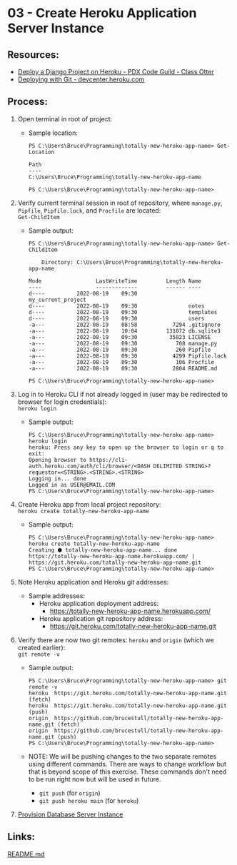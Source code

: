 # 03 - Create Heroku Application Server Instance

## Resources:
* [Deploy a Django Project on Heroku - PDX Code Guild - Class Otter](https://github.com/PdxCodeGuild/class_otter/blob/main/5%20Capstone/Heroku%20Deployment.md)
* [Deploying with Git - devcenter.heroku.com](https://devcenter.heroku.com/articles/git)

## Process:

1. Open terminal in root of project:
    * Sample location:
        ```
        PS C:\Users\Bruce\Programming\totally-new-heroku-app-name> Get-Location

        Path
        ----
        C:\Users\Bruce\Programming\totally-new-heroku-app-name

        PS C:\Users\Bruce\Programming\totally-new-heroku-app-name>
        ```

1. Verify current terminal session in root of repository, where `manage.py`, `Pipfile`, `Pipfile.lock`, and `Procfile` are located:  
    `Get-ChildItem`
    * Sample output:
        ```
        PS C:\Users\Bruce\Programming\totally-new-heroku-app-name> Get-ChildItem

            Directory: C:\Users\Bruce\Programming\totally-new-heroku-app-name

        Mode                 LastWriteTime         Length Name
        ----                 -------------         ------ ----
        d----          2022-08-19    09:30                my_current_project
        d----          2022-08-19    09:30                notes
        d----          2022-08-19    09:30                templates
        d----          2022-08-19    09:30                users
        -a---          2022-08-19    08:58           7294 .gitignore
        -a---          2022-08-19    10:04         131072 db.sqlite3
        -a---          2022-08-19    09:30          35823 LICENSE
        -a---          2022-08-19    09:30            708 manage.py
        -a---          2022-08-19    09:30            260 Pipfile
        -a---          2022-08-19    09:30           4299 Pipfile.lock
        -a---          2022-08-19    09:30            106 Procfile
        -a---          2022-08-19    09:30           2804 README.md

        PS C:\Users\Bruce\Programming\totally-new-heroku-app-name>
        ```

1. Log in to Heroku CLI if not already logged in (user may be redirected to browser for login credentials):  
    `heroku login`
    * Sample output:
        ```
        PS C:\Users\Bruce\Programming\totally-new-heroku-app-name> heroku login
        heroku: Press any key to open up the browser to login or q to exit:
        Opening browser to https://cli-auth.heroku.com/auth/cli/browser/<DASH DELIMITED STRING>?requestor=<STRING>.<STRING>.<STRING>
        Logging in... done
        Logged in as USER@EMAIL.COM
        PS C:\Users\Bruce\Programming\totally-new-heroku-app-name>
        ```

1. Create Heroku app from local project repository:  
    `heroku create totally-new-heroku-app-name`
    * Sample output:
        ```
        PS C:\Users\Bruce\Programming\totally-new-heroku-app-name> heroku create totally-new-heroku-app-name
        Creating ⬢ totally-new-heroku-app-name... done
        https://totally-new-heroku-app-name.herokuapp.com/ | https://git.heroku.com/totally-new-heroku-app-name.git
        PS C:\Users\Bruce\Programming\totally-new-heroku-app-name>
        ```

1. Note Heroku application and Heroku git addresses:
    * Sample addresses:
        * Heroku application deployment address:
            * https://totally-new-heroku-app-name.herokuapp.com/
        * Heroku application git repository address:
            * https://git.heroku.com/totally-new-heroku-app-name.git

1. Verify there are now two git remotes: `heroku` and `origin` (which we created earlier):  
    `git remote -v`
    * Sample output:
        ```
        PS C:\Users\Bruce\Programming\totally-new-heroku-app-name> git remote -v
        heroku  https://git.heroku.com/totally-new-heroku-app-name.git (fetch)
        heroku  https://git.heroku.com/totally-new-heroku-app-name.git (push)
        origin  https://github.com/brucestull/totally-new-heroku-app-name.git (fetch)
        origin  https://github.com/brucestull/totally-new-heroku-app-name.git (push)
        PS C:\Users\Bruce\Programming\totally-new-heroku-app-name>
        ```

    * NOTE: We will be pushing changes to the two separate remotes using different commands. There are ways to change workflow but that is beyond scope of this exercise. These commands don't need to be run right now but will be used in future.
        * `git push` (for `origin`)
        * `git push heroku main` (for `heroku`)

1. [Provision Database Server Instance](04_provision_database_server_instance.md)

## Links:
[README.md](../README.md)